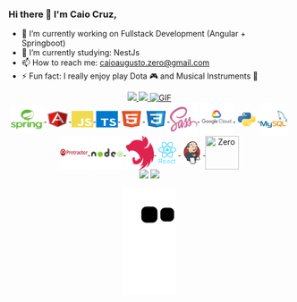 ### Hi there 👋 I'm Caio Cruz,


- 🔭 I’m currently working on Fullstack Development (Angular + Springboot)
- 🌱 I’m currently studying: NestJs
- 📫 How to reach me: caioaugusto.zero@gmail.com
- ⚡ Fun fact: I really enjoy play Dota 🎮 and Musical Instruments 🎸 

 <div align="center">
  <a href="https://github.com/CaioZero">
  <img height="150em" src="https://github-readme-stats.vercel.app/api?username=CaioZero&show_icons=true&theme=dracula&include_all_commits=true&count_private=true"/>
  <img height="150em" src="https://github-readme-stats.vercel.app/api/top-langs/?username=CaioZero&layout=compact&langs_count=7&theme=dracula"/>
  <img  height="150" width="250" alt="GIF" src="https://github.com/abhisheknaiidu/abhisheknaiidu/blob/master/code.gif?raw=true"/>
</div>

<div align="center">
  <img align="center" title="Springboot" height="50" width="60" src="https://raw.githubusercontent.com/devicons/devicon/master/icons/spring/spring-original-wordmark.svg">
  <img align="center" title="Angular" height="30" width="40" src="https://raw.githubusercontent.com/devicons/devicon/master/icons/angularjs/angularjs-original.svg">
  <img align="center" title="Javascript" height="30" width="40" src="https://raw.githubusercontent.com/devicons/devicon/master/icons/javascript/javascript-plain.svg">
  <img align="center" title="Typescript" height="30" width="40" src="https://raw.githubusercontent.com/devicons/devicon/master/icons/typescript/typescript-plain.svg">
  <img align="center" title="HTML" height="30" width="40" src="https://raw.githubusercontent.com/devicons/devicon/master/icons/html5/html5-original.svg">
  <img align="center" title="CSS" height="30" width="40" src="https://raw.githubusercontent.com/devicons/devicon/master/icons/css3/css3-original.svg">
  <img align="center" title="Sass" height="60" width="50" src="https://raw.githubusercontent.com/devicons/devicon/master/icons/sass/sass-original.svg">
  <img align="center" title="Google Cloud Platform" height="60" width="60" src="https://raw.githubusercontent.com/devicons/devicon/master/icons/googlecloud/googlecloud-original-wordmark.svg">
  <img align="center" title="Python" height="30" width="40" src="https://raw.githubusercontent.com/devicons/devicon/master/icons/python/python-original.svg">
  <img align="center" title="MySql" height="60" width="50" src="https://raw.githubusercontent.com/devicons/devicon/master/icons/mysql/mysql-original-wordmark.svg">
  <img align="center" title="Protractor" height="60" width="50" src="https://raw.githubusercontent.com/devicons/devicon/master/icons/protractor/protractor-plain-wordmark.svg">
  <img align="center" title="Node" height="60" width="60" src="https://raw.githubusercontent.com/devicons/devicon/master/icons/nodejs/nodejs-original-wordmark.svg">
  <img align="center" title="NestJs" height="60" width="50" src="https://raw.githubusercontent.com/devicons/devicon/master/icons/nestjs/nestjs-plain.svg">
   <img align="center" title="React" height="40" width="40" src="https://raw.githubusercontent.com/devicons/devicon/master/icons/react/react-original-wordmark.svg">
  <img align="center" title="Jenkins" height="40" width="40" src="https://raw.githubusercontent.com/devicons/devicon/master/icons/jenkins/jenkins-original.svg">
  <img align="center" title="Zero" height="60" width="60"src="https://c.tenor.com/0ckvep-uNysAAAAC/megaman-zero.gif">
</div>
  
 <div align="center">
  <a title="caioaugusto.zero@gmail.com" href ="mailto:caioaugusto.zero@gmail.com"><img src="https://img.shields.io/badge/Gmail-D14836?style=for-the-badge&logo=gmail&logoColor=white" target="_blank"></a>
  <a title="Caio Augusto LinkedIn" href="https://www.linkedin.com/in/caioaugustozero/" target="_blank"><img src="https://img.shields.io/badge/-LinkedIn-%230077B5?style=for-the-badge&logo=linkedin&logoColor=white" target="_blank"></a> 
 
   <a href="https://github.com/CaioZero">![Snake animation](https://github.com/rafaballerini/rafaballerini/blob/output/github-contribution-grid-snake.svg)
   
</div>
